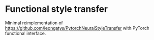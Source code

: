 Functional style transfer
============

Minimal reimplementation of <https://github.com/leongatys/PytorchNeuralStyleTransfer> with PyTorch functional interface.
